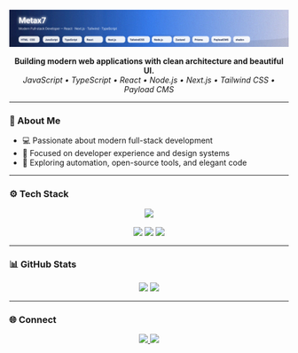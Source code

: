<p align="center">
  <img src="https://raw.githubusercontent.com/Metax7/Metax7/main/banner.svg" alt="Full-stack Developer" />
</p>

<p align="center">
  <b>Building modern web applications with clean architecture and beautiful UI.</b><br/>
  <i>JavaScript • TypeScript • React • Node.js • Next.js • Tailwind CSS • Payload CMS</i>
</p>

---

### 🧠 About Me

- 💻 Passionate about modern full-stack development
- 🧩 Focused on developer experience and design systems
- 🚀 Exploring automation, open-source tools, and elegant code

---

### ⚙️ Tech Stack

<p align="center">
  <img src="https://skillicons.dev/icons?i=html,css,js,ts,react,nextjs,tailwind,nodejs,bun,prisma,vite,vercel,git,github" />
</p>

<p align="center">
  <img src="https://img.shields.io/badge/Zustand-20232A?style=for-the-badge&logo=react&logoColor=61DAFB" />
  <img src="https://img.shields.io/badge/shadcn/ui-000000?style=for-the-badge&logo=shadcn&logoColor=white" />
  <img src="https://img.shields.io/badge/PayloadCMS-0A0A0A?style=for-the-badge&logo=payloadcms&logoColor=white" />
</p>

---

### 📊 GitHub Stats

<p align="center">
  <img src="https://github-readme-stats.vercel.app/api?username=Metax7&show_icons=true&theme=tokyonight&hide_border=true" height="150" />
  <img src="https://github-readme-stats.vercel.app/api/top-langs/?username=Metax7&layout=compact&theme=tokyonight&hide_border=true" height="150" />
</p>

---

<!-- ### 🐍 Contribution Graph

<p align="center">
  <img src="https://github.com/Metax7/Metax7/blob/output/github-contribution-grid-snake.svg" alt="snake animation" />
</p>

--- -->

### 🌐 Connect

<p align="center">
  <a href="https://github.com/Metax7">
    <img src="https://img.shields.io/badge/GitHub-181717?style=for-the-badge&logo=github&logoColor=white"/>
  </a>
  <a href="mailto:vach.mtx@email.com">
    <img src="https://img.shields.io/badge/Email-0A66C2?style=for-the-badge&logo=gmail&logoColor=white"/>
  </a>
</p>
